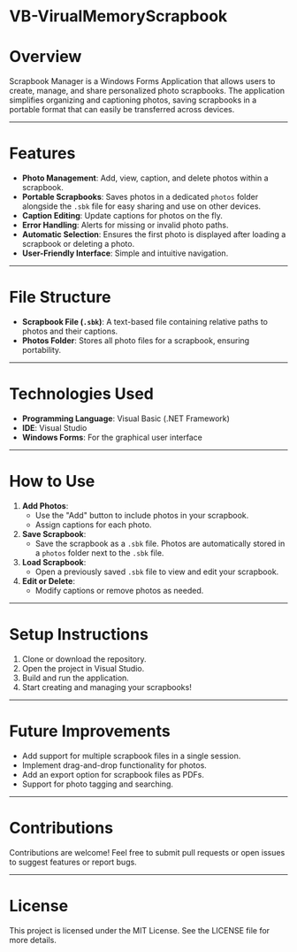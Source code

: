 # VB-VirualMemoryScrapbook

# Overview
Scrapbook Manager is a Windows Forms Application that allows users to create, manage, and share personalized photo scrapbooks. The application simplifies organizing and captioning photos, saving scrapbooks in a portable format that can easily be transferred across devices.

---

# Features
- **Photo Management**: Add, view, caption, and delete photos within a scrapbook.
- **Portable Scrapbooks**: Saves photos in a dedicated `photos` folder alongside the `.sbk` file for easy sharing and use on other devices.
- **Caption Editing**: Update captions for photos on the fly.
- **Error Handling**: Alerts for missing or invalid photo paths.
- **Automatic Selection**: Ensures the first photo is displayed after loading a scrapbook or deleting a photo.
- **User-Friendly Interface**: Simple and intuitive navigation.

---

# File Structure
- **Scrapbook File (`.sbk`)**: A text-based file containing relative paths to photos and their captions.
- **Photos Folder**: Stores all photo files for a scrapbook, ensuring portability.

---

# Technologies Used
- **Programming Language**: Visual Basic (.NET Framework)
- **IDE**: Visual Studio
- **Windows Forms**: For the graphical user interface

---

# How to Use
1. **Add Photos**:
   - Use the "Add" button to include photos in your scrapbook.
   - Assign captions for each photo.
2. **Save Scrapbook**:
   - Save the scrapbook as a `.sbk` file. Photos are automatically stored in a `photos` folder next to the `.sbk` file.
3. **Load Scrapbook**:
   - Open a previously saved `.sbk` file to view and edit your scrapbook.
4. **Edit or Delete**:
   - Modify captions or remove photos as needed.

---

# Setup Instructions
1. Clone or download the repository.
2. Open the project in Visual Studio.
3. Build and run the application.
4. Start creating and managing your scrapbooks!

---

# Future Improvements
- Add support for multiple scrapbook files in a single session.
- Implement drag-and-drop functionality for photos.
- Add an export option for scrapbook files as PDFs.
- Support for photo tagging and searching.

---

# Contributions
Contributions are welcome! Feel free to submit pull requests or open issues to suggest features or report bugs.

---

# License
This project is licensed under the MIT License. See the LICENSE file for more details.
